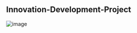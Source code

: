 ## Innovation-Development-Project
 
![image](https://user-images.githubusercontent.com/44602083/83566990-b7fcaa80-a4d5-11ea-94a4-8cce52fdfe64.png)
